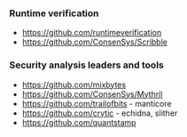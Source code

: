 ### Runtime verification

* https://github.com/runtimeverification
* https://github.com/ConsenSys/Scribble

### Security analysis leaders and tools

* https://github.com/mixbytes
* https://github.com/ConsenSys/Mythril
* https://github.com/trailofbits - manticore
* https://github.com/crytic - echidna, slither
* https://github.com/quantstamp
